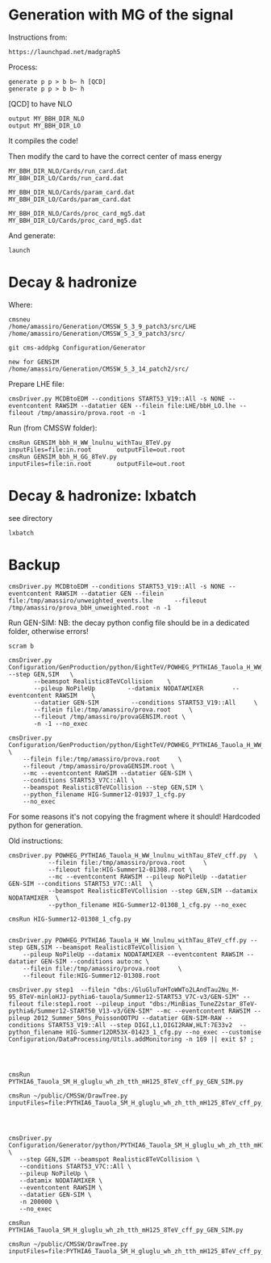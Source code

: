 Generation with MG of the signal
=======

Instructions from:

    https://launchpad.net/madgraph5

Process:

    generate p p > b b~ h [QCD]
    generate p p > b b~ h

[QCD] to have NLO

    output MY_BBH_DIR_NLO
    output MY_BBH_DIR_LO

It compiles the code!

Then modify the card to have the correct center of mass energy

    MY_BBH_DIR_NLO/Cards/run_card.dat
    MY_BBH_DIR_LO/Cards/run_card.dat

    MY_BBH_DIR_NLO/Cards/param_card.dat
    MY_BBH_DIR_LO/Cards/param_card.dat

    MY_BBH_DIR_NLO/Cards/proc_card_mg5.dat
    MY_BBH_DIR_LO/Cards/proc_card_mg5.dat


And generate:

    launch
    

Decay & hadronize
=======

Where:

    cmsneu
    /home/amassiro/Generation/CMSSW_5_3_9_patch3/src/LHE
    /home/amassiro/Generation/CMSSW_5_3_9_patch3/src/

    git cms-addpkg Configuration/Generator

    new for GENSIM
    /home/amassiro/Generation/CMSSW_5_3_14_patch2/src/

Prepare LHE file:

    cmsDriver.py MCDBtoEDM --conditions START53_V19::All -s NONE --eventcontent RAWSIM --datatier GEN --filein file:LHE/bbH_LO.lhe --fileout /tmp/amassiro/prova.root -n -1


Run (from CMSSW folder):

    cmsRun GENSIM_bbh_H_WW_lnulnu_withTau_8TeV.py   inputFiles=file:in.root       outputFile=out.root
    cmsRun GENSIM_bbh_H_GG_8TeV.py                  inputFiles=file:in.root       outputFile=out.root


Decay & hadronize: lxbatch
=======

see directory

    lxbatch


Backup
=======


    cmsDriver.py MCDBtoEDM --conditions START53_V19::All -s NONE --eventcontent RAWSIM --datatier GEN --filein file:/tmp/amassiro/unweighted_events.lhe      --fileout /tmp/amassiro/prova_bbH_unweighted.root -n -1
    

    
Run GEN-SIM:
NB: the decay python config file should be in a dedicated folder, otherwise errors!

    scram b

    cmsDriver.py Configuration/GenProduction/python/EightTeV/POWHEG_PYTHIA6_Tauola_H_WW_lnulnu_withTau_8TeV_cff.py   --step GEN,SIM   \
           --beamspot Realistic8TeVCollision    \
           --pileup NoPileUp         --datamix NODATAMIXER        --eventcontent RAWSIM    \
           --datatier GEN-SIM         --conditions START53_V19::All     \
           --filein file:/tmp/amassiro/prova.root     \
           --fileout /tmp/amassiro/provaGENSIM.root \
           -n -1 --no_exec

    cmsDriver.py Configuration/GenProduction/python/EightTeV/POWHEG_PYTHIA6_Tauola_H_WW_lnulnu_withTau_8TeV_cff.py \
        --filein file:/tmp/amassiro/prova.root     \
        --fileout /tmp/amassiro/provaGENSIM.root \
        --mc --eventcontent RAWSIM --datatier GEN-SIM \
        --conditions START53_V7C::All \
        --beamspot Realistic8TeVCollision --step GEN,SIM \              
        --python_filename HIG-Summer12-01937_1_cfg.py 
        --no_exec

For some reasons it's not copying the fragment where it should!
Hardcoded python for generation.


Old instructions:


    cmsDriver.py POWHEG_PYTHIA6_Tauola_H_WW_lnulnu_withTau_8TeV_cff.py  \
               --filein file:/tmp/amassiro/prova.root     \
               --fileout file:HIG-Summer12-01308.root \
               --mc --eventcontent RAWSIM --pileup NoPileUp --datatier GEN-SIM --conditions START53_V7C::All  \
               --beamspot Realistic8TeVCollision --step GEN,SIM --datamix NODATAMIXER  \
               --python_filename HIG-Summer12-01308_1_cfg.py --no_exec
    
    cmsRun HIG-Summer12-01308_1_cfg.py
    
    
    cmsDriver.py POWHEG_PYTHIA6_Tauola_H_WW_lnulnu_withTau_8TeV_cff.py --step GEN,SIM --beamspot Realistic8TeVCollision \
        --pileup NoPileUp --datamix NODATAMIXER --eventcontent RAWSIM --datatier GEN-SIM --conditions auto:mc \
        --filein file:/tmp/amassiro/prova.root     \
        --fileout file:HIG-Summer12-01308.root
    
    cmsDriver.py step1  --filein "dbs:/GluGluToHToWWTo2LAndTau2Nu_M-95_8TeV-minloHJJ-pythia6-tauola/Summer12-START53_V7C-v3/GEN-SIM" --fileout file:step1.root --pileup_input "dbs:/MinBias_TuneZ2star_8TeV-pythia6/Summer12-START50_V13-v3/GEN-SIM" --mc --eventcontent RAWSIM --pileup 2012_Summer_50ns_PoissonOOTPU --datatier GEN-SIM-RAW --conditions START53_V19::All --step DIGI,L1,DIGI2RAW,HLT:7E33v2  --python_filename HIG-Summer12DR53X-01423_1_cfg.py --no_exec --customise Configuration/DataProcessing/Utils.addMonitoring -n 169 || exit $? ; 

    
    
    
    cmsRun PYTHIA6_Tauola_SM_H_gluglu_wh_zh_tth_mH125_8TeV_cff_py_GEN_SIM.py

    cmsRun ~/public/CMSSW/DrawTree.py inputFiles=file:PYTHIA6_Tauola_SM_H_gluglu_wh_zh_tth_mH125_8TeV_cff_py_GEN_SIM.root




    cmsDriver.py Configuration/Generator/python/PYTHIA6_Tauola_SM_H_gluglu_wh_zh_tth_mH125_8TeV_cff.py \
       --step GEN,SIM --beamspot Realistic8TeVCollision \
       --conditions START53_V7C::All \
       --pileup NoPileUp \
       --datamix NODATAMIXER \
       --eventcontent RAWSIM \
       --datatier GEN-SIM \
       -n 200000 \
       --no_exec

    cmsRun PYTHIA6_Tauola_SM_H_gluglu_wh_zh_tth_mH125_8TeV_cff_py_GEN_SIM.py

    cmsRun ~/public/CMSSW/DrawTree.py inputFiles=file:PYTHIA6_Tauola_SM_H_gluglu_wh_zh_tth_mH125_8TeV_cff_py_GEN_SIM.root




